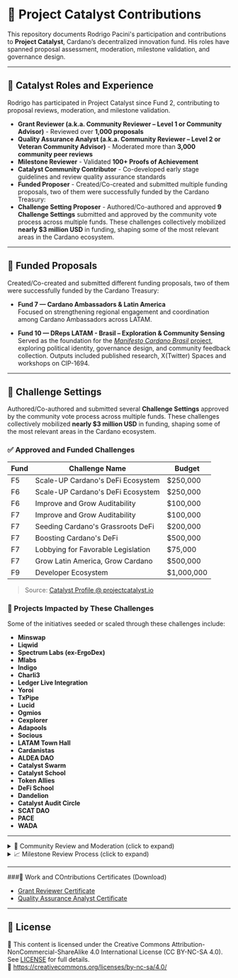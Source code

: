 # 🧩 Project Catalyst Contributions

This repository documents Rodrigo Pacini's participation and contributions to **Project Catalyst**, Cardano’s decentralized innovation fund. His roles have spanned proposal assessment, moderation, milestone validation, and governance design.

---

## 🧭  Catalyst Roles and Experience

Rodrigo has participated in Project Catalyst since Fund 2, contributing to proposal reviews, moderation, and milestone validation.

- **Grant Reviewer (a.k.a. Community Reviewer – Level 1 or Community Advisor)** - Reviewed over **1,000 proposals**
- **Quality Assurance Analyst (a.k.a. Community Reviewer – Level 2 or Veteran Community Advisor)** - Moderated more than **3,000 community peer reviews**
- **Milestone Reviewer** - Validated **100+ Proofs of Achievement**
- **Catalyst Community Contributor** - Co-developed early stage guidelines and review quality assurance standards
- **Funded Proposer** - Created/Co-created and submitted multiple funding proposals, two of them were successfully funded by the Cardano Treasury: 
- **Challenge Setting Proposer** - Authored/Co-authored and approved **9 Challenge Settings** submitted and approved by the community vote process across multiple funds. These challenges collectively mobilized **nearly $3 million USD** in funding, shaping some of the most relevant areas in the Cardano ecosystem.

---

## 📑 Funded Proposals

Created/Co-created and submitted different funding proposals, two of them were successfully funded by the Cardano Treasury:

- **Fund 7 — Cardano Ambassadors & Latin America**  
  Focused on strengthening regional engagement and coordination among Cardano Ambassadors across LATAM.

- **Fund 10 — DReps LATAM - Brasil – Exploration & Community Sensing**  
  Served as the foundation for the [*Manifesto Cardano Brasil* project](https://github.com/Rodrigopacini/manifesto-cardano-brasil), exploring political identity, governance design, and community feedback collection. Outputs included published research, X(Twitter) Spaces and workshops on CIP-1694.

---

## 🌱 Challenge Settings

Authored/Co-authored and submitted several **Challenge Settings** approved by the community vote process across multiple funds. These challenges collectively mobilized **nearly $3 million USD** in funding, shaping some of the most relevant areas in the Cardano ecosystem.

### ✅ Approved  and Funded Challenges

| Fund | Challenge Name | Budget |
|------|----------------|--------|
| F5   | Scale-UP Cardano's DeFi Ecosystem | $250,000 |
| F6   | Scale-UP Cardano's DeFi Ecosystem | $250,000 |
| F6   | Improve and Grow Auditability     | $100,000 |
| F7   | Improve and Grow Auditability     | $100,000 |
| F7   | Seeding Cardano's Grassroots DeFi | $200,000 |
| F7   | Boosting Cardano's DeFi           | $500,000 |
| F7   | Lobbying for Favorable Legislation| $75,000  |
| F7   | Grow Latin America, Grow Cardano  | $500,000 |
| F9   | Developer Ecosystem               | $1,000,000 |

> Source: [Catalyst Profile @ projectcatalyst.io](https://projectcatalyst.io/proposers/rodrigopacini)

### 🧬 Projects Impacted by These Challenges

Some of the initiatives seeded or scaled through these challenges include:

- **Minswap**
- **Liqwid**
- **Spectrum Labs (ex-ErgoDex)**
- **Mlabs**
- **Indigo**
- **Charli3**
- **Ledger Live Integration**
- **Yoroi**
- **TxPipe**
- **Lucid**
- **Ogmios**
- **Cexplorer**
- **Adapools**
- **Socious**
- **LATAM Town Hall**
- **Cardanistas**
- **ALDEA DAO**
- **Catalyst Swarm**
- **Catalyst School**
- **Token Allies**
- **DeFi School**
- **Dandelion**
- **Catalyst Audit Circle**
- **SCAT DAO**
- **PACE**
- **WADA**

---

<details>
<summary>🧾 Community Review and Moderation (click to expand)</summary>

Rodrigo participated in three core roles:

### 📋 Grant Reviewer a.k.a. Community Reviewer (Level 0 / Level 1)
- Scored proposals across **impact**, **feasibility**, and **value for money**
- Submitted qualitative rationales to support each score
- Helped voters evaluate the strengths and weaknesses of proposals

### 🧠 Quality Assurance Analyst a.k.a. Community Reviewer (Level 2)
- Performed second-layer quality control over peer reviews
- Verified consistency, clarity, and fairness of reviewer assessments
- Helped surface high-quality reviews and flagged biased or unconstructive ones
- Public moderation records are available below as evidence of this role:
<details>
<summary>🧾 Quality Assurance logs for Community Assessment stages (click to expand)</summary>

[Fund 3](https://docs.google.com/spreadsheets/d/1uIMbqVFVLogIoQX7jIfaw2q8VgDXUwdlbqI25X56FPc/edit?usp=sharing)
[Fund 4](https://docs.google.com/spreadsheets/d/1nIxdcf05SHAalaplIGS5ftfAMli6a2asSy_695Fm-Vs/edit?usp=sharing)
[Fund 5](https://docs.google.com/spreadsheets/d/1zWdJtvymBgFtnjeaLbOeLuM9YPb9vuQKcynVhAFarA0/edit?usp=sharing)
[Fund 6](https://docs.google.com/spreadsheets/d/1hEUq2mCEYUk-oWaU-dFESu0lyo5zRR2HL7M7O8aURes/edit?usp=sharing)
[Fund 7](https://docs.google.com/spreadsheets/d/1ZM3ytXkMB34iSo2LamNxpver-rs9fShnpeNEia-VdBo/edit?usp=sharing)
[Fund 8](https://docs.google.com/spreadsheets/d/1hHp4YTEvEuOtXHZzlGESBx-UtOtd9pxjbXWXzDpyY6I/edit?usp=sharing)
[Fund 9](https://docs.google.com/spreadsheets/d/1ib-OuG8MhI1l6br7ybBwh4g7VCMTdHtQE6Gl4qlC_xE/edit?usp=sharing)
[Fund 10](https://docs.google.com/spreadsheets/d/1rvgSfwFiQLZkQq2LhyXmGkSM-MeUlumG6Svce0GIbmU/edit?usp=sharing)
[Fund 11](https://docs.google.com/spreadsheets/d/1D7n0-Z9GBZ00eTRPsOO3UmH0_1Bv2ILVV7vZ4V_osYw/edit?usp=sharing)
[Fund 12](https://docs.google.com/spreadsheets/d/1uIRx9C7k9_bUs3sVbcj0a03GkhPQPtgkEB5_ryx_VQc/edit?usp=sharing)
[Fund 13](https://docs.google.com/spreadsheets/d/17oDIgQzic2Ow3h_F25FYuqMYtaB8QmTtrzBEIBWDSLU/edit?usp=sharing)

</details>

### 🛡️ Moderator
- Participated in early-stage moderation guidelines
- Co-developed the **“Red and Yellow Card Thing”** — a community standard for flagging low-effort or abusive reviews
- Supported review integrity and reviewer accountability

</details>

<details>
<summary>📈 Milestone Review Process (click to expand)</summary>

  **Milestone Reviewer** since Fund 11:

- Reviewed **30+ funded projects**
- Validated **100+ Statements of Milestones (SoMs)** and **Proofs of Achievement (PoAs)**

### Statement of Milestones (SoM)
Each funded project is required to submit a SoM outlining key deliverables, acceptance criteria, and timelines. These serve as contractual checkpoints for funding disbursement.

### Proof of Achievement (PoA)
Funded projects must submit PoAs for each milestone, containing tangible evidence of completion:
- Documentation, deliverables, KPIs, or video walkthroughs
- Reviewed by two independent Milestone Reviewers
- Funding is released only if PoA meets the expectations set in the SoM

Rodrigo’s reviews play a direct role in enabling or blocking second/third-stage disbursements, supporting Cardano’s principle of **accountable treasury spending**.

</details>

---

###📄 Work and COntributions Certificates (Download)

- [Grant Reviewer Certificate](./certificates/Work%Certificate%-%Community%Reviewer%LVL1.pdf)
- [Quality Assurance Analyst Certificate](./certificates/Work%Certificate%-%Community%Reviewer%LVL2.pdf)

---

## 📜 License

📄 This content is licensed under the Creative Commons Attribution-NonCommercial-ShareAlike 4.0 International License (CC BY-NC-SA 4.0).  
See [LICENSE](./LICENSE) for full details.  
🔗 https://creativecommons.org/licenses/by-nc-sa/4.0/
